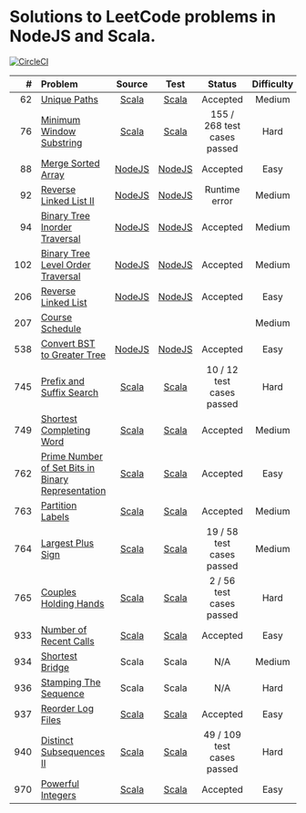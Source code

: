 # Solutions to LeetCode problems in NodeJS and Scala.

[![CircleCI](https://circleci.com/gh/aa8y/book-ctci/tree/master.svg?style=shield&circle-token=7012e3ab725c94f866647778ab0bd7be465ccdd0)](https://circleci.com/gh/aa8y/book-ctci/tree/master)

| #    | Problem  |  Source  |  Test  |  Status  |  Difficulty  |
|-----:|:---------|:--------:|:------:|:--------:|:------------:|
| 62   | [Unique Paths](https://leetcode.com/problems/unique-paths/description/) | [Scala](https://github.com/aa8y/leetcode/blob/master/scala/src/main/scala/co/aa8y/leetcode/UniquePaths.scala) | [Scala](https://github.com/aa8y/leetcode/blob/master/scala/src/test/scala/co/aa8y/leetcode/UniquePathsSpec.scala) | Accepted | Medium |
| 76   | [Minimum Window Substring](https://leetcode.com/problems/minimum-window-substring/) | [Scala](https://github.com/aa8y/leetcode/blob/master/scala/src/main/scala/co/aa8y/leetcode/MinimumWindowSubstring.scala) | [Scala](https://github.com/aa8y/leetcode/blob/master/scala/src/test/scala/co/aa8y/leetcode/MinimumWindowSubstringSpec.scala) | 155 / 268 test cases passed | Hard |
| 88   | [Merge Sorted Array](https://leetcode.com/problems/merge-sorted-array/description/) | [NodeJS](https://github.com/aa8y/leetcode/blob/master/node/src/main/mergeSortedArray.js) | [NodeJS](https://github.com/aa8y/leetcode/blob/master/node/src/test/mergeSortedArrayTest.js) | Accepted | Easy |
| 92   | [Reverse Linked List II](https://leetcode.com/problems/reverse-linked-list-ii/description/) | [NodeJS](https://github.com/aa8y/leetcode/blob/master/node/src/main/reverseLinkedList2.js) | [NodeJS](https://github.com/aa8y/leetcode/blob/master/node/src/test/reverseLinkedList2Test.js) | Runtime error | Medium |
| 94   | [Binary Tree Inorder Traversal](https://leetcode.com/problems/binary-tree-inorder-traversal/description/) | [NodeJS](https://github.com/aa8y/leetcode/blob/master/node/src/main/binaryTreeInOrderTraversal.js) | [NodeJS](https://github.com/aa8y/leetcode/blob/master/node/src/test/binaryTreeInOrderTraversalTest.js) | Accepted | Medium |
| 102  | [Binary Tree Level Order Traversal](https://leetcode.com/problems/binary-tree-level-order-traversal/description/) | [NodeJS](https://github.com/aa8y/leetcode/blob/master/node/src/main/binaryTreeLevelOrderTraversal.js) | [NodeJS](https://github.com/aa8y/leetcode/blob/master/node/src/test/binaryTreeLevelOrderTraversalTest.js) | Accepted | Medium |
| 206  | [Reverse Linked List](https://leetcode.com/problems/reverse-linked-list/description/) | [NodeJS](https://github.com/aa8y/leetcode/blob/master/node/src/main/reverseLinkedList.js) | [NodeJS](https://github.com/aa8y/leetcode/blob/master/node/src/test/reverseLinkedListTest.js) | Accepted | Easy |
| 207  | [Course Schedule](https://leetcode.com/problems/course-schedule/) | | | | Medium |
| 538  | [Convert BST to Greater Tree](https://leetcode.com/problems/convert-bst-to-greater-tree/description/) | [NodeJS](https://github.com/aa8y/leetcode/blob/master/node/src/main/bstToGreaterTree.js) | [NodeJS](https://github.com/aa8y/leetcode/blob/master/node/src/test/bstToGreaterTreeTest.js) | Accepted | Easy |
| 745  | [Prefix and Suffix Search](https://leetcode.com/problems/prefix-and-suffix-search/description/) | [Scala](https://github.com/aa8y/leetcode/blob/master/scala/src/main/scala/co/aa8y/leetcode/PrefixAndSuffixSearch.scala) | [Scala](https://github.com/aa8y/leetcode/blob/master/scala/src/test/scala/co/aa8y/leetcode/PrefixAndSuffixSearchSpec.scala) | 10 / 12 test cases passed | Hard |
| 749  | [Shortest Completing Word](https://leetcode.com/problems/shortest-completing-word/description/) | [Scala](https://github.com/aa8y/leetcode/blob/master/scala/src/main/scala/co/aa8y/leetcode/ShortestCompletingWord.scala) | [Scala](https://github.com/aa8y/leetcode/blob/master/scala/src/test/scala/co/aa8y/leetcode/ShortestCompletingWordSpec.scala) | Accepted | Medium |
| 762  | [Prime Number of Set Bits in Binary Representation](https://leetcode.com/contest/weekly-contest-67/problems/prime-number-of-set-bits-in-binary-representation/) | [Scala](https://github.com/aa8y/leetcode/blob/master/scala/src/main/scala/co/aa8y/leetcode/PrimeNumberOfSetBitsInBinaryRepresentation.scala) | [Scala](https://github.com/aa8y/leetcode/blob/master/scala/src/test/scala/co/aa8y/leetcode/PrimeNumberOfSetBitsInBinaryRepresentationSpec.scala) | Accepted | Easy |
| 763  | [Partition Labels](https://leetcode.com/contest/weekly-contest-67/problems/partition-labels/) | [Scala](https://github.com/aa8y/leetcode/blob/master/scala/src/main/scala/co/aa8y/leetcode/PartitionLabels.scala) | [Scala](https://github.com/aa8y/leetcode/blob/master/scala/src/test/scala/co/aa8y/leetcode/PartitionLabelsSpec.scala) | Accepted | Medium |
| 764  | [Largest Plus Sign](https://leetcode.com/contest/weekly-contest-67/problems/largest-plus-sign/) | [Scala](https://github.com/aa8y/leetcode/blob/master/scala/src/main/scala/co/aa8y/leetcode/LargestPlusSign.scala) | [Scala](https://github.com/aa8y/leetcode/blob/master/scala/src/test/scala/co/aa8y/leetcode/LargestPlusSignSpec.scala) | 19 / 58 test cases passed | Medium |
| 765  | [Couples Holding Hands](https://leetcode.com/contest/weekly-contest-67/problems/couples-holding-hands/) | [Scala](https://github.com/aa8y/leetcode/blob/master/scala/src/main/scala/co/aa8y/leetcode/CouplesHoldingHands.scala) | [Scala](https://github.com/aa8y/leetcode/blob/master/scala/src/test/scala/co/aa8y/leetcode/CouplesHoldingHandsSpec.scala) | 2 / 56 test cases passed | Hard |
| 933  | [Number of Recent Calls](https://leetcode.com/contest/weekly-contest-109/problems/number-of-recent-calls/) | [Scala](https://github.com/aa8y/leetcode/blob/master/scala/src/main/scala/co/aa8y/leetcode/NumberOfRecentCalls.scala) | [Scala](https://github.com/aa8y/leetcode/blob/master/scala/src/test/scala/co/aa8y/leetcode/NumberOfRecentCallsSpec.scala) | Accepted | Easy |
| 934  | [Shortest Bridge](https://leetcode.com/contest/weekly-contest-109/problems/shortest-bridge/) | Scala | Scala | N/A | Medium |
| 936  | [Stamping The Sequence](https://leetcode.com/contest/weekly-contest-109/problems/stamping-the-sequence/) | Scala | Scala | N/A | Hard |
| 937  | [Reorder Log Files](https://leetcode.com/contest/weekly-contest-110/problems/reorder-log-files/) | [Scala](https://github.com/aa8y/leetcode/blob/master/scala/src/main/scala/co/aa8y/leetcode/ReorderLogFiles.scala) | [Scala](https://github.com/aa8y/leetcode/blob/master/scala/src/test/scala/co/aa8y/leetcode/ReorderLogFilesSpec.scala) | Accepted | Easy |
| 940  | [Distinct Subsequences II](https://leetcode.com/contest/weekly-contest-110/problems/distinct-subsequences-ii/) | [Scala](https://github.com/aa8y/leetcode/blob/master/scala/src/main/scala/co/aa8y/leetcode/DistinctSubsequences2.scala) | [Scala](https://github.com/aa8y/leetcode/blob/master/scala/src/test/scala/co/aa8y/leetcode/DistinctSubsequences2Spec.scala) | 49 / 109 test cases passed | Hard |
| 970  | [Powerful Integers](https://leetcode.com/contest/weekly-contest-118/problems/powerful-integers/) | [Scala](https://github.com/aa8y/leetcode/blob/master/scala/src/main/scala/co/aa8y/leetcode/PowerfulIntegers.scala) | [Scala](https://github.com/aa8y/leetcode/blob/master/scala/src/test/scala/co/aa8y/leetcode/PowerfulIntegersSpec.scala) | Accepted | Easy |
